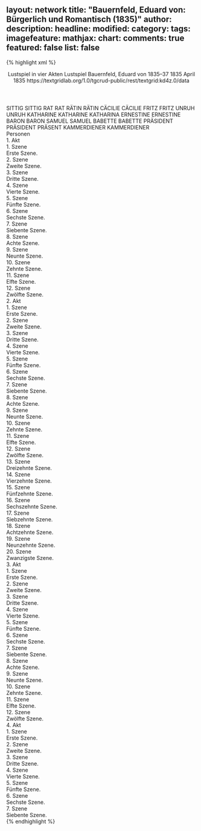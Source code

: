layout: network
title: "Bauernfeld, Eduard von: Bürgerlich und Romantisch (1835)"
author:
description:
headline:
modified:
category:
tags:
imagefeature:
mathjax:
chart:
comments: true
featured: false
list: false
---
{% highlight xml %}
<?xml-model href="https://raw.githubusercontent.com/DLiNa/project/master/rules/lina.rnc"?><?xml-model href="https://raw.githubusercontent.com/DLiNa/project/master/rules/lina.sch"?>
<play xmlns="http://lina.digital">
  <header>
    <title>Bürgerlich und Romantisch</title>
    <subtitle>Lustspiel in vier Akten</subtitle>
    <genretitle>Lustspiel</genretitle>
    <author>Bauernfeld, Eduard von</author>
    <date type="print" when="1837">1835–37</date>
    <date type="premiere" when="1835">1835</date>
    <date type="written" when="1835">April 1835</date>
    <source>https://textgridlab.org/1.0/tgcrud-public/rest/textgrid:kd4z.0/data</source>
  </header>
  <personae>
    <character>
      <name>SITTIG</name>
      <alias xml:id="sittig">
        <name>SITTIG</name>
      </alias>
    </character>
    <character>
      <name>RAT</name>
      <alias xml:id="rat">
        <name>RAT</name>
      </alias>
    </character>
    <character>
      <name>RÄTIN</name>
      <alias xml:id="rätin">
        <name>RÄTIN</name>
      </alias>
    </character>
    <character>
      <name>CÄCILIE</name>
      <alias xml:id="cäcilie">
        <name>CÄCILIE</name>
      </alias>
    </character>
    <character>
      <name>FRITZ</name>
      <alias xml:id="fritz">
        <name>FRITZ</name>
      </alias>
    </character>
    <character>
      <name>UNRUH</name>
      <alias xml:id="unruh">
        <name>UNRUH</name>
      </alias>
    </character>
    <character>
      <name>KATHARINE</name>
      <alias xml:id="katharine">
        <name>KATHARINE</name>
      </alias>
      <alias xml:id="katharina">
        <name>KATHARINA</name>
      </alias>
    </character>
    <character>
      <name>ERNESTINE</name>
      <alias xml:id="ernestine">
        <name>ERNESTINE</name>
      </alias>
    </character>
    <character>
      <name>BARON</name>
      <alias xml:id="baron">
        <name>BARON</name>
      </alias>
    </character>
    <character>
      <name>SAMUEL</name>
      <alias xml:id="samuel">
        <name>SAMUEL</name>
      </alias>
    </character>
    <character>
      <name>BABETTE</name>
      <alias xml:id="babette">
        <name>BABETTE</name>
      </alias>
    </character>
    <character>
      <name>PRÄSIDENT</name>
      <alias xml:id="präsident">
        <name>PRÄSIDENT</name>
      </alias>
      <alias xml:id="präsent">
        <name>PRÄSENT</name>
      </alias>
    </character>
    <character>
      <name>KAMMERDIENER</name>
      <alias xml:id="kammerdiener">
        <name>KAMMERDIENER</name>
      </alias>
    </character>
  </personae>
  <text>
    <div>
      <head>Personen</head>
    </div>
    <div>
      <head>1. Akt</head>
      <div>
        <head>1. Szene</head>
        <div>
          <head>Erste Szene.</head>
          <sp who="#sittig">
            <amount n="16" unit="speech_acts"/>
            <amount n="217" unit="words"/>
            <amount n="12" unit="lines"/>
            <amount n="1261" unit="chars"/>
          </sp>
          <sp who="#rat">
            <amount n="8" unit="speech_acts"/>
            <amount n="84" unit="words"/>
            <amount n="6" unit="lines"/>
            <amount n="485" unit="chars"/>
          </sp>
          <sp who="#rätin">
            <amount n="12" unit="speech_acts"/>
            <amount n="132" unit="words"/>
            <amount n="11" unit="lines"/>
            <amount n="717" unit="chars"/>
          </sp>
          <sp who="#cäcilie">
            <amount n="9" unit="speech_acts"/>
            <amount n="57" unit="words"/>
            <amount n="9" unit="lines"/>
            <amount n="306" unit="chars"/>
          </sp>
        </div>
      </div>
      <div>
        <head>2. Szene</head>
        <div>
          <head>Zweite Szene.</head>
          <sp who="#fritz">
            <amount n="6" unit="speech_acts"/>
            <amount n="43" unit="words"/>
            <amount n="6" unit="lines"/>
            <amount n="227" unit="chars"/>
          </sp>
          <sp who="#rätin">
            <amount n="4" unit="speech_acts"/>
            <amount n="28" unit="words"/>
            <amount n="4" unit="lines"/>
            <amount n="171" unit="chars"/>
          </sp>
          <sp who="#sittig">
            <amount n="7" unit="speech_acts"/>
            <amount n="57" unit="words"/>
            <amount n="6" unit="lines"/>
            <amount n="282" unit="chars"/>
          </sp>
          <sp who="#rat">
            <amount n="2" unit="speech_acts"/>
            <amount n="12" unit="words"/>
            <amount n="2" unit="lines"/>
            <amount n="72" unit="chars"/>
          </sp>
          <sp who="#cäcilie">
            <amount n="2" unit="speech_acts"/>
            <amount n="19" unit="words"/>
            <amount n="2" unit="lines"/>
            <amount n="91" unit="chars"/>
          </sp>
        </div>
      </div>
      <div>
        <head>3. Szene</head>
        <div>
          <head>Dritte Szene.</head>
          <sp who="#rat">
            <amount n="9" unit="speech_acts"/>
            <amount n="153" unit="words"/>
            <amount n="5" unit="lines"/>
            <amount n="827" unit="chars"/>
          </sp>
          <sp who="#rätin">
            <amount n="7" unit="speech_acts"/>
            <amount n="170" unit="words"/>
            <amount n="5" unit="lines"/>
            <amount n="939" unit="chars"/>
          </sp>
          <sp who="#cäcilie">
            <amount n="4" unit="speech_acts"/>
            <amount n="25" unit="words"/>
            <amount n="4" unit="lines"/>
            <amount n="125" unit="chars"/>
          </sp>
        </div>
      </div>
      <div>
        <head>4. Szene</head>
        <div>
          <head>Vierte Szene.</head>
          <sp who="#unruh">
            <amount n="1" unit="speech_acts"/>
            <amount n="196" unit="words"/>
            <amount n="2" unit="lines"/>
            <amount n="1095" unit="chars"/>
          </sp>
        </div>
      </div>
      <div>
        <head>5. Szene</head>
        <div>
          <head>Fünfte Szene.</head>
          <sp who="#katharine">
            <amount n="15" unit="speech_acts"/>
            <amount n="585" unit="words"/>
            <amount n="11" unit="lines"/>
            <amount n="3261" unit="chars"/>
          </sp>
          <sp who="#ernestine">
            <amount n="14" unit="speech_acts"/>
            <amount n="112" unit="words"/>
            <amount n="14" unit="lines"/>
            <amount n="583" unit="chars"/>
          </sp>
        </div>
      </div>
      <div>
        <head>6. Szene</head>
        <div>
          <head>Sechste Szene.</head>
          <sp who="#ernestine">
            <amount n="2" unit="speech_acts"/>
            <amount n="23" unit="words"/>
            <amount n="2" unit="lines"/>
            <amount n="118" unit="chars"/>
          </sp>
          <sp who="#katharine">
            <amount n="4" unit="speech_acts"/>
            <amount n="71" unit="words"/>
            <amount n="2" unit="lines"/>
            <amount n="394" unit="chars"/>
          </sp>
          <sp who="#unruh">
            <amount n="3" unit="speech_acts"/>
            <amount n="30" unit="words"/>
            <amount n="2" unit="lines"/>
            <amount n="180" unit="chars"/>
          </sp>
        </div>
      </div>
      <div>
        <head>7. Szene</head>
        <div>
          <head>Siebente Szene.</head>
          <sp who="#unruh">
            <amount n="1" unit="speech_acts"/>
            <amount n="15" unit="words"/>
            <amount n="1" unit="lines"/>
            <amount n="90" unit="chars"/>
          </sp>
          <sp who="#baron">
            <amount n="2" unit="speech_acts"/>
            <amount n="68" unit="words"/>
            <amount n="1" unit="lines"/>
            <amount n="388" unit="chars"/>
          </sp>
          <sp who="#samuel">
            <amount n="1" unit="speech_acts"/>
            <amount n="3" unit="words"/>
            <amount n="1" unit="lines"/>
            <amount n="18" unit="chars"/>
          </sp>
        </div>
      </div>
      <div>
        <head>8. Szene</head>
        <div>
          <head>Achte Szene.</head>
          <sp who="#unruh">
            <amount n="24" unit="speech_acts"/>
            <amount n="701" unit="words"/>
            <amount n="15" unit="lines"/>
            <amount n="4280" unit="chars"/>
          </sp>
          <sp who="#baron">
            <amount n="23" unit="speech_acts"/>
            <amount n="149" unit="words"/>
            <amount n="22" unit="lines"/>
            <amount n="887" unit="chars"/>
          </sp>
        </div>
      </div>
      <div>
        <head>9. Szene</head>
        <div>
          <head>Neunte Szene.</head>
          <sp who="#sittig">
            <amount n="40" unit="speech_acts"/>
            <amount n="539" unit="words"/>
            <amount n="32" unit="lines"/>
            <amount n="2921" unit="chars"/>
          </sp>
          <sp who="#baron">
            <amount n="39" unit="speech_acts"/>
            <amount n="934" unit="words"/>
            <amount n="26" unit="lines"/>
            <amount n="5358" unit="chars"/>
          </sp>
        </div>
      </div>
      <div>
        <head>10. Szene</head>
        <div>
          <head>Zehnte Szene.</head>
          <sp who="#baron">
            <amount n="5" unit="speech_acts"/>
            <amount n="105" unit="words"/>
            <amount n="7" unit="lines"/>
            <amount n="527" unit="chars"/>
          </sp>
          <sp who="#unruh">
            <amount n="4" unit="speech_acts"/>
            <amount n="21" unit="words"/>
            <amount n="4" unit="lines"/>
            <amount n="107" unit="chars"/>
          </sp>
        </div>
      </div>
      <div>
        <head>11. Szene</head>
        <div>
          <head>Elfte Szene.</head>
          <sp who="#baron">
            <amount n="15" unit="speech_acts"/>
            <amount n="261" unit="words"/>
            <amount n="10" unit="lines"/>
            <amount n="1427" unit="chars"/>
          </sp>
          <sp who="#katharine">
            <amount n="16" unit="speech_acts"/>
            <amount n="118" unit="words"/>
            <amount n="15" unit="lines"/>
            <amount n="644" unit="chars"/>
          </sp>
          <sp who="#ernestine">
            <amount n="3" unit="speech_acts"/>
            <amount n="22" unit="words"/>
            <amount n="3" unit="lines"/>
            <amount n="114" unit="chars"/>
          </sp>
        </div>
      </div>
      <div>
        <head>12. Szene</head>
        <div>
          <head>Zwölfte Szene.</head>
          <sp who="#baron">
            <amount n="5" unit="speech_acts"/>
            <amount n="85" unit="words"/>
            <amount n="3" unit="lines"/>
            <amount n="432" unit="chars"/>
          </sp>
          <sp who="#unruh">
            <amount n="4" unit="speech_acts"/>
            <amount n="22" unit="words"/>
            <amount n="4" unit="lines"/>
            <amount n="108" unit="chars"/>
          </sp>
        </div>
      </div>
    </div>
    <div>
      <head>2. Akt</head>
      <div>
        <head>1. Szene</head>
        <div>
          <head>Erste Szene.</head>
          <sp who="#baron">
            <amount n="3" unit="speech_acts"/>
            <amount n="127" unit="words"/>
            <amount n="1" unit="lines"/>
            <amount n="671" unit="chars"/>
          </sp>
          <sp who="#samuel">
            <amount n="2" unit="speech_acts"/>
            <amount n="50" unit="words"/>
            <amount n="1" unit="lines"/>
            <amount n="287" unit="chars"/>
          </sp>
        </div>
      </div>
      <div>
        <head>2. Szene</head>
        <div>
          <head>Zweite Szene.</head>
          <sp who="#baron">
            <amount n="14" unit="speech_acts"/>
            <amount n="82" unit="words"/>
            <amount n="14" unit="lines"/>
            <amount n="445" unit="chars"/>
          </sp>
          <sp who="#unruh">
            <amount n="13" unit="speech_acts"/>
            <amount n="59" unit="words"/>
            <amount n="13" unit="lines"/>
            <amount n="348" unit="chars"/>
          </sp>
        </div>
      </div>
      <div>
        <head>3. Szene</head>
        <div>
          <head>Dritte Szene.</head>
          <sp who="#katharine">
            <amount n="9" unit="speech_acts"/>
            <amount n="77" unit="words"/>
            <amount n="7" unit="lines"/>
            <amount n="403" unit="chars"/>
          </sp>
          <sp who="#ernestine">
            <amount n="1" unit="speech_acts"/>
            <amount n="4" unit="words"/>
            <amount n="1" unit="lines"/>
            <amount n="24" unit="chars"/>
          </sp>
          <sp who="#unruh">
            <amount n="8" unit="speech_acts"/>
            <amount n="158" unit="words"/>
            <amount n="6" unit="lines"/>
            <amount n="840" unit="chars"/>
          </sp>
          <sp who="#baron">
            <amount n="3" unit="speech_acts"/>
            <amount n="15" unit="words"/>
            <amount n="3" unit="lines"/>
            <amount n="53" unit="chars"/>
          </sp>
        </div>
      </div>
      <div>
        <head>4. Szene</head>
        <div>
          <head>Vierte Szene.</head>
          <sp who="#ernestine">
            <amount n="4" unit="speech_acts"/>
            <amount n="39" unit="words"/>
            <amount n="4" unit="lines"/>
            <amount n="202" unit="chars"/>
          </sp>
          <sp who="#katharine">
            <amount n="16" unit="speech_acts"/>
            <amount n="161" unit="words"/>
            <amount n="14" unit="lines"/>
            <amount n="857" unit="chars"/>
          </sp>
          <sp who="#baron">
            <amount n="4" unit="speech_acts"/>
            <amount n="20" unit="words"/>
            <amount n="4" unit="lines"/>
            <amount n="116" unit="chars"/>
          </sp>
          <sp who="#sittig">
            <amount n="13" unit="speech_acts"/>
            <amount n="202" unit="words"/>
            <amount n="9" unit="lines"/>
            <amount n="1118" unit="chars"/>
          </sp>
          <sp who="#unruh">
            <amount n="4" unit="speech_acts"/>
            <amount n="29" unit="words"/>
            <amount n="4" unit="lines"/>
            <amount n="137" unit="chars"/>
          </sp>
        </div>
      </div>
      <div>
        <head>5. Szene</head>
        <div>
          <head>Fünfte Szene.</head>
          <sp who="#babette">
            <amount n="6" unit="speech_acts"/>
            <amount n="50" unit="words"/>
            <amount n="6" unit="lines"/>
            <amount n="254" unit="chars"/>
          </sp>
          <sp who="#sittig">
            <amount n="5" unit="speech_acts"/>
            <amount n="124" unit="words"/>
            <amount n="3" unit="lines"/>
            <amount n="663" unit="chars"/>
          </sp>
          <sp who="#baron">
            <amount n="2" unit="speech_acts"/>
            <amount n="3" unit="words"/>
            <amount n="2" unit="lines"/>
            <amount n="14" unit="chars"/>
          </sp>
        </div>
      </div>
      <div>
        <head>6. Szene</head>
        <div>
          <head>Sechste Szene.</head>
          <sp who="#baron">
            <amount n="1" unit="speech_acts"/>
            <amount n="4" unit="words"/>
            <amount n="1" unit="lines"/>
            <amount n="26" unit="chars"/>
          </sp>
          <sp who="#unruh">
            <amount n="1" unit="speech_acts"/>
            <amount n="3" unit="words"/>
            <amount n="1" unit="lines"/>
            <amount n="21" unit="chars"/>
          </sp>
          <sp who="#ernestine">
            <amount n="3" unit="speech_acts"/>
            <amount n="33" unit="words"/>
            <amount n="3" unit="lines"/>
            <amount n="174" unit="chars"/>
          </sp>
          <sp who="#katharine">
            <amount n="3" unit="speech_acts"/>
            <amount n="33" unit="words"/>
            <amount n="2" unit="lines"/>
            <amount n="175" unit="chars"/>
          </sp>
        </div>
      </div>
      <div>
        <head>7. Szene</head>
        <div>
          <head>Siebente Szene.</head>
          <sp who="#baron">
            <amount n="3" unit="speech_acts"/>
            <amount n="41" unit="words"/>
            <amount n="2" unit="lines"/>
            <amount n="216" unit="chars"/>
          </sp>
          <sp who="#unruh">
            <amount n="3" unit="speech_acts"/>
            <amount n="23" unit="words"/>
            <amount n="3" unit="lines"/>
            <amount n="134" unit="chars"/>
          </sp>
        </div>
      </div>
      <div>
        <head>8. Szene</head>
        <div>
          <head>Achte Szene.</head>
          <sp who="#cäcilie">
            <amount n="2" unit="speech_acts"/>
            <amount n="12" unit="words"/>
            <amount n="2" unit="lines"/>
            <amount n="70" unit="chars"/>
          </sp>
          <sp who="#babette">
            <amount n="1" unit="speech_acts"/>
            <amount n="26" unit="words"/>
            <amount n="122" unit="chars"/>
          </sp>
        </div>
      </div>
      <div>
        <head>9. Szene</head>
        <div>
          <head>Neunte Szene.</head>
          <sp who="#rätin">
            <amount n="3" unit="speech_acts"/>
            <amount n="35" unit="words"/>
            <amount n="3" unit="lines"/>
            <amount n="179" unit="chars"/>
          </sp>
          <sp who="#cäcilie">
            <amount n="2" unit="speech_acts"/>
            <amount n="21" unit="words"/>
            <amount n="1" unit="lines"/>
            <amount n="127" unit="chars"/>
          </sp>
        </div>
      </div>
      <div>
        <head>10. Szene</head>
        <div>
          <head>Zehnte Szene.</head>
          <sp who="#sittig">
            <amount n="4" unit="speech_acts"/>
            <amount n="32" unit="words"/>
            <amount n="4" unit="lines"/>
            <amount n="166" unit="chars"/>
          </sp>
          <sp who="#rätin">
            <amount n="5" unit="speech_acts"/>
            <amount n="57" unit="words"/>
            <amount n="4" unit="lines"/>
            <amount n="285" unit="chars"/>
          </sp>
          <sp who="#cäcilie">
            <amount n="2" unit="speech_acts"/>
            <amount n="4" unit="words"/>
            <amount n="1" unit="lines"/>
            <amount n="24" unit="chars"/>
          </sp>
        </div>
      </div>
      <div>
        <head>11. Szene</head>
        <div>
          <head>Elfte Szene.</head>
          <sp who="#sittig">
            <amount n="24" unit="speech_acts"/>
            <amount n="587" unit="words"/>
            <amount n="17" unit="lines"/>
            <amount n="3261" unit="chars"/>
          </sp>
          <sp who="#cäcilie">
            <amount n="24" unit="speech_acts"/>
            <amount n="279" unit="words"/>
            <amount n="22" unit="lines"/>
            <amount n="1509" unit="chars"/>
          </sp>
        </div>
      </div>
      <div>
        <head>12. Szene</head>
        <div>
          <head>Zwölfte Szene.</head>
          <sp who="#rätin">
            <amount n="11" unit="speech_acts"/>
            <amount n="99" unit="words"/>
            <amount n="11" unit="lines"/>
            <amount n="517" unit="chars"/>
          </sp>
          <sp who="#sittig">
            <amount n="11" unit="speech_acts"/>
            <amount n="300" unit="words"/>
            <amount n="6" unit="lines"/>
            <amount n="1593" unit="chars"/>
          </sp>
          <sp who="#cäcilie">
            <amount n="2" unit="speech_acts"/>
            <amount n="3" unit="words"/>
            <amount n="2" unit="lines"/>
            <amount n="15" unit="chars"/>
          </sp>
        </div>
      </div>
      <div>
        <head>13. Szene</head>
        <div>
          <head>Dreizehnte Szene.</head>
          <sp who="#rätin">
            <amount n="4" unit="speech_acts"/>
            <amount n="100" unit="words"/>
            <amount n="1" unit="lines"/>
            <amount n="534" unit="chars"/>
          </sp>
          <sp who="#cäcilie">
            <amount n="3" unit="speech_acts"/>
            <amount n="30" unit="words"/>
            <amount n="3" unit="lines"/>
            <amount n="163" unit="chars"/>
          </sp>
        </div>
      </div>
      <div>
        <head>14. Szene</head>
        <div>
          <head>Vierzehnte Szene.</head>
          <sp who="#rätin">
            <amount n="14" unit="speech_acts"/>
            <amount n="78" unit="words"/>
            <amount n="14" unit="lines"/>
            <amount n="418" unit="chars"/>
          </sp>
          <sp who="#rat">
            <amount n="13" unit="speech_acts"/>
            <amount n="171" unit="words"/>
            <amount n="10" unit="lines"/>
            <amount n="933" unit="chars"/>
          </sp>
          <sp who="#cäcilie">
            <amount n="2" unit="speech_acts"/>
            <amount n="100" unit="words"/>
            <amount n="1" unit="lines"/>
            <amount n="528" unit="chars"/>
          </sp>
        </div>
      </div>
      <div>
        <head>15. Szene</head>
        <div>
          <head>Fünfzehnte Szene.</head>
          <sp who="#ernestine">
            <amount n="9" unit="speech_acts"/>
            <amount n="56" unit="words"/>
            <amount n="9" unit="lines"/>
            <amount n="310" unit="chars"/>
          </sp>
          <sp who="#katharine">
            <amount n="8" unit="speech_acts"/>
            <amount n="57" unit="words"/>
            <amount n="8" unit="lines"/>
            <amount n="317" unit="chars"/>
          </sp>
        </div>
      </div>
      <div>
        <head>16. Szene</head>
        <div>
          <head>Sechszehnte Szene.</head>
          <sp who="#ernestine">
            <amount n="4" unit="speech_acts"/>
            <amount n="19" unit="words"/>
            <amount n="4" unit="lines"/>
            <amount n="113" unit="chars"/>
          </sp>
          <sp who="#unruh">
            <amount n="7" unit="speech_acts"/>
            <amount n="70" unit="words"/>
            <amount n="6" unit="lines"/>
            <amount n="379" unit="chars"/>
          </sp>
          <sp who="#katharine">
            <amount n="6" unit="speech_acts"/>
            <amount n="48" unit="words"/>
            <amount n="6" unit="lines"/>
            <amount n="248" unit="chars"/>
          </sp>
        </div>
      </div>
      <div>
        <head>17. Szene</head>
        <div>
          <head>Siebzehnte Szene.</head>
          <sp who="#ernestine">
            <amount n="3" unit="speech_acts"/>
            <amount n="21" unit="words"/>
            <amount n="3" unit="lines"/>
            <amount n="120" unit="chars"/>
          </sp>
          <sp who="#katharine">
            <amount n="3" unit="speech_acts"/>
            <amount n="13" unit="words"/>
            <amount n="3" unit="lines"/>
            <amount n="85" unit="chars"/>
          </sp>
          <sp who="#baron">
            <amount n="2" unit="speech_acts"/>
            <amount n="31" unit="words"/>
            <amount n="1" unit="lines"/>
            <amount n="170" unit="chars"/>
          </sp>
        </div>
      </div>
      <div>
        <head>18. Szene</head>
        <div>
          <head>Achtzehnte Szene.</head>
          <sp who="#baron">
            <amount n="39" unit="speech_acts"/>
            <amount n="732" unit="words"/>
            <amount n="27" unit="lines"/>
            <amount n="4159" unit="chars"/>
          </sp>
          <sp who="#katharine">
            <amount n="37" unit="speech_acts"/>
            <amount n="654" unit="words"/>
            <amount n="32" unit="lines"/>
            <amount n="3746" unit="chars"/>
          </sp>
          <sp who="#katharina">
            <amount n="1" unit="speech_acts"/>
            <amount n="68" unit="words"/>
            <amount n="367" unit="chars"/>
          </sp>
        </div>
      </div>
      <div>
        <head>19. Szene</head>
        <div>
          <head>Neunzehnte Szene.</head>
          <sp who="#katharine">
            <amount n="5" unit="speech_acts"/>
            <amount n="92" unit="words"/>
            <amount n="4" unit="lines"/>
            <amount n="482" unit="chars"/>
          </sp>
          <sp who="#ernestine">
            <amount n="5" unit="speech_acts"/>
            <amount n="49" unit="words"/>
            <amount n="5" unit="lines"/>
            <amount n="233" unit="chars"/>
          </sp>
        </div>
      </div>
      <div>
        <head>20. Szene</head>
        <div>
          <head>Zwanzigste Szene.</head>
          <sp who="#katharine">
            <amount n="13" unit="speech_acts"/>
            <amount n="185" unit="words"/>
            <amount n="10" unit="lines"/>
            <amount n="993" unit="chars"/>
          </sp>
          <sp who="#sittig">
            <amount n="13" unit="speech_acts"/>
            <amount n="195" unit="words"/>
            <amount n="7" unit="lines"/>
            <amount n="1059" unit="chars"/>
          </sp>
        </div>
      </div>
    </div>
    <div>
      <head>3. Akt</head>
      <div>
        <head>1. Szene</head>
        <div>
          <head>Erste Szene.</head>
          <sp who="#präsident">
            <amount n="7" unit="speech_acts"/>
            <amount n="168" unit="words"/>
            <amount n="2" unit="lines"/>
            <amount n="956" unit="chars"/>
          </sp>
          <sp who="#unruh">
            <amount n="1" unit="speech_acts"/>
            <amount n="3" unit="words"/>
            <amount n="1" unit="lines"/>
            <amount n="24" unit="chars"/>
          </sp>
          <sp who="#baron">
            <amount n="3" unit="speech_acts"/>
            <amount n="77" unit="words"/>
            <amount n="1" unit="lines"/>
            <amount n="443" unit="chars"/>
          </sp>
        </div>
      </div>
      <div>
        <head>2. Szene</head>
        <div>
          <head>Zweite Szene.</head>
          <sp who="#präsident">
            <amount n="27" unit="speech_acts"/>
            <amount n="477" unit="words"/>
            <amount n="17" unit="lines"/>
            <amount n="2685" unit="chars"/>
          </sp>
          <sp who="#baron">
            <amount n="27" unit="speech_acts"/>
            <amount n="387" unit="words"/>
            <amount n="24" unit="lines"/>
            <amount n="2082" unit="chars"/>
          </sp>
          <sp who="#präsent">
            <amount n="1" unit="speech_acts"/>
            <amount n="1" unit="words"/>
            <amount n="1" unit="lines"/>
            <amount n="4" unit="chars"/>
          </sp>
        </div>
      </div>
      <div>
        <head>3. Szene</head>
        <div>
          <head>Dritte Szene.</head>
          <sp who="#kammerdiener">
            <amount n="4" unit="speech_acts"/>
            <amount n="15" unit="words"/>
            <amount n="4" unit="lines"/>
            <amount n="75" unit="chars"/>
          </sp>
          <sp who="#präsident">
            <amount n="4" unit="speech_acts"/>
            <amount n="38" unit="words"/>
            <amount n="3" unit="lines"/>
            <amount n="221" unit="chars"/>
          </sp>
        </div>
      </div>
      <div>
        <head>4. Szene</head>
        <div>
          <head>Vierte Szene.</head>
          <sp who="#präsident">
            <amount n="5" unit="speech_acts"/>
            <amount n="123" unit="words"/>
            <amount n="2" unit="lines"/>
            <amount n="685" unit="chars"/>
          </sp>
          <sp who="#baron">
            <amount n="4" unit="speech_acts"/>
            <amount n="31" unit="words"/>
            <amount n="3" unit="lines"/>
            <amount n="165" unit="chars"/>
          </sp>
        </div>
      </div>
      <div>
        <head>5. Szene</head>
        <div>
          <head>Fünfte Szene.</head>
          <sp who="#katharine">
            <amount n="8" unit="speech_acts"/>
            <amount n="61" unit="words"/>
            <amount n="8" unit="lines"/>
            <amount n="326" unit="chars"/>
          </sp>
          <sp who="#präsident">
            <amount n="7" unit="speech_acts"/>
            <amount n="97" unit="words"/>
            <amount n="5" unit="lines"/>
            <amount n="530" unit="chars"/>
          </sp>
          <sp who="#baron">
            <amount n="1" unit="speech_acts"/>
            <amount n="6" unit="words"/>
            <amount n="1" unit="lines"/>
            <amount n="36" unit="chars"/>
          </sp>
        </div>
      </div>
      <div>
        <head>6. Szene</head>
        <div>
          <head>Sechste Szene.</head>
          <sp who="#katharine">
            <amount n="19" unit="speech_acts"/>
            <amount n="234" unit="words"/>
            <amount n="13" unit="lines"/>
            <amount n="1249" unit="chars"/>
          </sp>
          <sp who="#baron">
            <amount n="18" unit="speech_acts"/>
            <amount n="578" unit="words"/>
            <amount n="10" unit="lines"/>
            <amount n="3273" unit="chars"/>
          </sp>
        </div>
      </div>
      <div>
        <head>7. Szene</head>
        <div>
          <head>Siebente Szene.</head>
          <sp who="#baron">
            <amount n="5" unit="speech_acts"/>
            <amount n="271" unit="words"/>
            <amount n="2" unit="lines"/>
            <amount n="1473" unit="chars"/>
          </sp>
          <sp who="#unruh">
            <amount n="5" unit="speech_acts"/>
            <amount n="222" unit="words"/>
            <amount n="6" unit="lines"/>
            <amount n="1186" unit="chars"/>
          </sp>
        </div>
      </div>
      <div>
        <head>8. Szene</head>
        <div>
          <head>Achte Szene.</head>
          <sp who="#rätin">
            <amount n="5" unit="speech_acts"/>
            <amount n="54" unit="words"/>
            <amount n="4" unit="lines"/>
            <amount n="265" unit="chars"/>
          </sp>
          <sp who="#cäcilie">
            <amount n="6" unit="speech_acts"/>
            <amount n="30" unit="words"/>
            <amount n="6" unit="lines"/>
            <amount n="165" unit="chars"/>
          </sp>
          <sp who="#babette">
            <amount n="2" unit="speech_acts"/>
            <amount n="24" unit="words"/>
            <amount n="2" unit="lines"/>
            <amount n="130" unit="chars"/>
          </sp>
        </div>
      </div>
      <div>
        <head>9. Szene</head>
        <div>
          <head>Neunte Szene.</head>
          <sp who="#rätin">
            <amount n="6" unit="speech_acts"/>
            <amount n="48" unit="words"/>
            <amount n="5" unit="lines"/>
            <amount n="253" unit="chars"/>
          </sp>
          <sp who="#cäcilie">
            <amount n="6" unit="speech_acts"/>
            <amount n="75" unit="words"/>
            <amount n="5" unit="lines"/>
            <amount n="378" unit="chars"/>
          </sp>
        </div>
      </div>
      <div>
        <head>10. Szene</head>
        <div>
          <head>Zehnte Szene.</head>
          <sp who="#baron">
            <amount n="28" unit="speech_acts"/>
            <amount n="995" unit="words"/>
            <amount n="17" unit="lines"/>
            <amount n="5616" unit="chars"/>
          </sp>
          <sp who="#cäcilie">
            <amount n="27" unit="speech_acts"/>
            <amount n="236" unit="words"/>
            <amount n="25" unit="lines"/>
            <amount n="1220" unit="chars"/>
          </sp>
        </div>
      </div>
      <div>
        <head>11. Szene</head>
        <div>
          <head>Elfte Szene.</head>
          <sp who="#cäcilie">
            <amount n="2" unit="speech_acts"/>
            <amount n="6" unit="words"/>
            <amount n="2" unit="lines"/>
            <amount n="31" unit="chars"/>
          </sp>
          <sp who="#baron">
            <amount n="3" unit="speech_acts"/>
            <amount n="44" unit="words"/>
            <amount n="2" unit="lines"/>
            <amount n="234" unit="chars"/>
          </sp>
          <sp who="#sittig">
            <amount n="3" unit="speech_acts"/>
            <amount n="147" unit="words"/>
            <amount n="745" unit="chars"/>
          </sp>
        </div>
      </div>
      <div>
        <head>12. Szene</head>
        <div>
          <head>Zwölfte Szene.</head>
          <sp who="#sittig">
            <amount n="7" unit="speech_acts"/>
            <amount n="53" unit="words"/>
            <amount n="7" unit="lines"/>
            <amount n="291" unit="chars"/>
          </sp>
          <sp who="#cäcilie">
            <amount n="7" unit="speech_acts"/>
            <amount n="81" unit="words"/>
            <amount n="5" unit="lines"/>
            <amount n="432" unit="chars"/>
          </sp>
        </div>
      </div>
    </div>
    <div>
      <head>4. Akt</head>
      <div>
        <head>1. Szene</head>
        <div>
          <head>Erste Szene.</head>
          <sp who="#sittig">
            <amount n="2" unit="speech_acts"/>
            <amount n="18" unit="words"/>
            <amount n="2" unit="lines"/>
            <amount n="89" unit="chars"/>
          </sp>
          <sp who="#rat">
            <amount n="7" unit="speech_acts"/>
            <amount n="173" unit="words"/>
            <amount n="4" unit="lines"/>
            <amount n="957" unit="chars"/>
          </sp>
          <sp who="#rätin">
            <amount n="8" unit="speech_acts"/>
            <amount n="86" unit="words"/>
            <amount n="6" unit="lines"/>
            <amount n="457" unit="chars"/>
          </sp>
          <sp who="#cäcilie">
            <amount n="4" unit="speech_acts"/>
            <amount n="14" unit="words"/>
            <amount n="4" unit="lines"/>
            <amount n="72" unit="chars"/>
          </sp>
          <sp who="#katharine">
            <amount n="5" unit="speech_acts"/>
            <amount n="70" unit="words"/>
            <amount n="4" unit="lines"/>
            <amount n="385" unit="chars"/>
          </sp>
          <sp who="#fritz">
            <amount n="1" unit="speech_acts"/>
            <amount n="7" unit="words"/>
            <amount n="1" unit="lines"/>
            <amount n="38" unit="chars"/>
          </sp>
        </div>
      </div>
      <div>
        <head>2. Szene</head>
        <div>
          <head>Zweite Szene.</head>
          <sp who="#präsident">
            <amount n="7" unit="speech_acts"/>
            <amount n="160" unit="words"/>
            <amount n="3" unit="lines"/>
            <amount n="878" unit="chars"/>
          </sp>
          <sp who="#cäcilie">
            <amount n="2" unit="speech_acts"/>
            <amount n="13" unit="words"/>
            <amount n="2" unit="lines"/>
            <amount n="72" unit="chars"/>
          </sp>
          <sp who="#sittig">
            <amount n="3" unit="speech_acts"/>
            <amount n="11" unit="words"/>
            <amount n="3" unit="lines"/>
            <amount n="53" unit="chars"/>
          </sp>
          <sp who="#rat">
            <amount n="2" unit="speech_acts"/>
            <amount n="16" unit="words"/>
            <amount n="2" unit="lines"/>
            <amount n="105" unit="chars"/>
          </sp>
          <sp who="#katharine">
            <amount n="1" unit="speech_acts"/>
            <amount n="5" unit="words"/>
            <amount n="1" unit="lines"/>
            <amount n="24" unit="chars"/>
          </sp>
          <sp who="#rätin">
            <amount n="2" unit="speech_acts"/>
            <amount n="26" unit="words"/>
            <amount n="1" unit="lines"/>
            <amount n="137" unit="chars"/>
          </sp>
          <sp who="#baron">
            <amount n="1" unit="speech_acts"/>
            <amount n="1" unit="words"/>
            <amount n="1" unit="lines"/>
            <amount n="4" unit="chars"/>
          </sp>
        </div>
      </div>
      <div>
        <head>3. Szene</head>
        <div>
          <head>Dritte Szene.</head>
          <sp who="#cäcilie">
            <amount n="9" unit="speech_acts"/>
            <amount n="130" unit="words"/>
            <amount n="7" unit="lines"/>
            <amount n="738" unit="chars"/>
          </sp>
          <sp who="#katharine">
            <amount n="9" unit="speech_acts"/>
            <amount n="109" unit="words"/>
            <amount n="7" unit="lines"/>
            <amount n="572" unit="chars"/>
          </sp>
        </div>
      </div>
      <div>
        <head>4. Szene</head>
        <div>
          <head>Vierte Szene.</head>
          <sp who="#sittig">
            <amount n="3" unit="speech_acts"/>
            <amount n="123" unit="words"/>
            <amount n="1" unit="lines"/>
            <amount n="619" unit="chars"/>
          </sp>
          <sp who="#cäcilie">
            <amount n="2" unit="speech_acts"/>
            <amount n="14" unit="words"/>
            <amount n="2" unit="lines"/>
            <amount n="74" unit="chars"/>
          </sp>
        </div>
      </div>
      <div>
        <head>5. Szene</head>
        <div>
          <head>Fünfte Szene.</head>
          <sp who="#cäcilie">
            <amount n="6" unit="speech_acts"/>
            <amount n="121" unit="words"/>
            <amount n="4" unit="lines"/>
            <amount n="668" unit="chars"/>
          </sp>
          <sp who="#katharine">
            <amount n="6" unit="speech_acts"/>
            <amount n="91" unit="words"/>
            <amount n="5" unit="lines"/>
            <amount n="466" unit="chars"/>
          </sp>
        </div>
      </div>
      <div>
        <head>6. Szene</head>
        <div>
          <head>Sechste Szene.</head>
          <sp who="#baron">
            <amount n="45" unit="speech_acts"/>
            <amount n="568" unit="words"/>
            <amount n="39" unit="lines"/>
            <amount n="3116" unit="chars"/>
          </sp>
          <sp who="#katharine">
            <amount n="44" unit="speech_acts"/>
            <amount n="581" unit="words"/>
            <amount n="36" unit="lines"/>
            <amount n="3151" unit="chars"/>
          </sp>
        </div>
      </div>
      <div>
        <head>7. Szene</head>
        <div>
          <head>Siebente Szene.</head>
          <sp who="#sittig">
            <amount n="6" unit="speech_acts"/>
            <amount n="73" unit="words"/>
            <amount n="4" unit="lines"/>
            <amount n="389" unit="chars"/>
          </sp>
          <sp who="#baron">
            <amount n="14" unit="speech_acts"/>
            <amount n="120" unit="words"/>
            <amount n="12" unit="lines"/>
            <amount n="646" unit="chars"/>
          </sp>
          <sp who="#cäcilie">
            <amount n="2" unit="speech_acts"/>
            <amount n="10" unit="words"/>
            <amount n="2" unit="lines"/>
            <amount n="56" unit="chars"/>
          </sp>
          <sp who="#katharine">
            <amount n="5" unit="speech_acts"/>
            <amount n="23" unit="words"/>
            <amount n="5" unit="lines"/>
            <amount n="115" unit="chars"/>
          </sp>
          <sp who="#katharina">
            <amount n="1" unit="speech_acts"/>
            <amount n="3" unit="words"/>
            <amount n="1" unit="lines"/>
            <amount n="15" unit="chars"/>
          </sp>
        </div>
      </div>
    </div>
  </text>
</play>
{% endhighlight %}